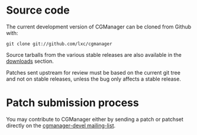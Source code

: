 # Source code
The current development version of CGManager can be cloned from Github with:

    git clone git://github.com/lxc/cgmanager

Source tarballs from the various stable releases are also available in
the [downloads](/cgmanager/downloads) section.

Patches sent upstream for review must be based on the current git tree  
and not on stable releases, unless the bug only affects a stable release.

# Patch submission process
You may contribute to CGManager either by sending a patch or patchset directly
on the [cgmanager-devel mailing-list](https://lists.linuxcontainers.org/listinfo/cgmanager-devel).
